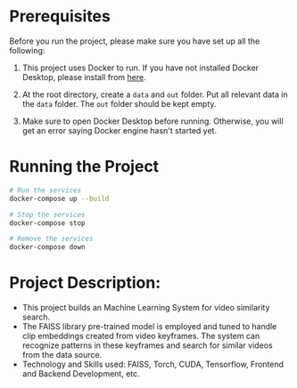 # Prerequisites

Before you run the project, please make sure you have set up all the following:

1.  This project uses Docker to run. If you have not installed Docker Desktop, please install from [here](https://www.docker.com/products/docker-desktop/).

2.  At the root directory, create a `data` and `out` folder. Put all relevant data in the `data` folder. The `out` folder should be kept empty.

3.  Make sure to open Docker Desktop before running. Otherwise, you will get an error saying Docker engine hasn't started yet.

# Running the Project

```bash
# Run the services
docker-compose up --build

# Stop the services
docker-compose stop

# Remove the services
docker-compose down
```

# Project Description:  
- This project builds an Machine Learning System for video similarity search.  
- The FAISS library pre-trained model is employed and tuned to handle clip embeddings created from video keyframes. The system can recognize patterns in these keyframes and search for similar videos from the data source.  
- Technology and Skills used: FAISS, Torch, CUDA, Tensorflow, Frontend and Backend Development, etc.  
